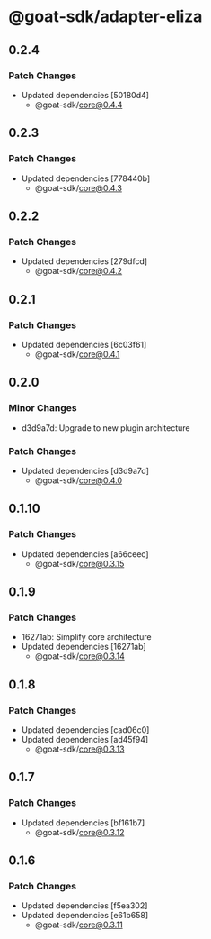 # @goat-sdk/adapter-eliza

## 0.2.4

### Patch Changes

- Updated dependencies [50180d4]
  - @goat-sdk/core@0.4.4

## 0.2.3

### Patch Changes

- Updated dependencies [778440b]
  - @goat-sdk/core@0.4.3

## 0.2.2

### Patch Changes

- Updated dependencies [279dfcd]
  - @goat-sdk/core@0.4.2

## 0.2.1

### Patch Changes

- Updated dependencies [6c03f61]
  - @goat-sdk/core@0.4.1

## 0.2.0

### Minor Changes

- d3d9a7d: Upgrade to new plugin architecture

### Patch Changes

- Updated dependencies [d3d9a7d]
  - @goat-sdk/core@0.4.0

## 0.1.10

### Patch Changes

- Updated dependencies [a66ceec]
  - @goat-sdk/core@0.3.15

## 0.1.9

### Patch Changes

- 16271ab: Simplify core architecture
- Updated dependencies [16271ab]
  - @goat-sdk/core@0.3.14

## 0.1.8

### Patch Changes

- Updated dependencies [cad06c0]
- Updated dependencies [ad45f94]
  - @goat-sdk/core@0.3.13

## 0.1.7

### Patch Changes

- Updated dependencies [bf161b7]
  - @goat-sdk/core@0.3.12

## 0.1.6

### Patch Changes

- Updated dependencies [f5ea302]
- Updated dependencies [e61b658]
  - @goat-sdk/core@0.3.11
